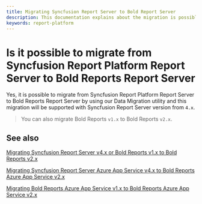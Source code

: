 ```yaml
---
title: Migrating Syncfusion Report Server to Bold Report Server
description: This documentation explains about the migration is possible from Syncfusion Report Platfrom Report Server to Bold Reports Report Server
keywords: report-platform 
---
```


# Is it possible to migrate from Syncfusion Report Platform Report Server to Bold Reports Report Server

Yes, it is possible to migrate from Syncfusion Report Platform Report Server to Bold Reports Report Server by using our Data Migration utility and this migration will be supported with Syncfusion Report Server version from `4.x`.

> You can also migrate Bold Reports `v1.x` to Bold Reports `v2.x`.

## See also

[Migrating Syncfusion Report Server v4.x or Bold Reports v1.x to Bold Reports v2.x](./../../upgrade/on-premises/upgrade-from-classic-platform/data-migration/)

[Migrating Syncfusion Report Server Azure App Service v4.x to Bold Reports Azure App Service v2.x](./../../upgrade/azure/migrate-syncfusion-report-server-app-service/)

[Migrating Bold Reports Azure App Service v1.x to Bold Reports Azure App Service v2.x](./../../upgrade/azure/upgrade-v1.x/)
